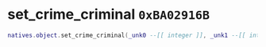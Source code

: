 # set_crime_criminal `0xBA02916B`

```lua
natives.object.set_crime_criminal(_unk0 --[[ integer ]], _unk1 --[[ integer ]])
```
